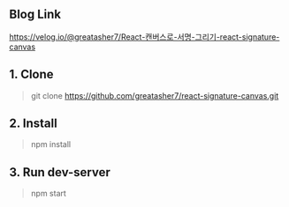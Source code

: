 ## Blog Link

https://velog.io/@greatasher7/React-캔버스로-서명-그리기-react-signature-canvas

## 1. Clone

> git clone https://github.com/greatasher7/react-signature-canvas.git

## 2. Install

> npm install

## 3. Run dev-server

> npm start
